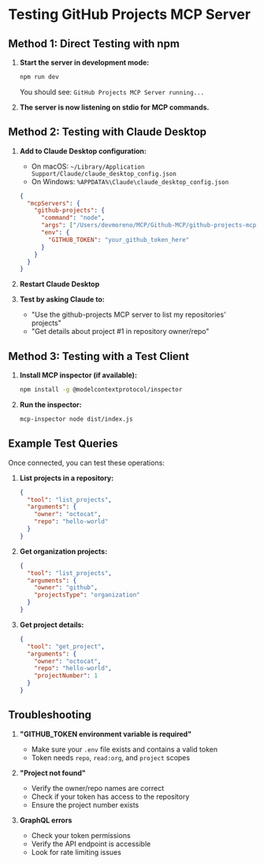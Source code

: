 # Testing GitHub Projects MCP Server

## Method 1: Direct Testing with npm

1. **Start the server in development mode:**
   ```bash
   npm run dev
   ```
   You should see: `GitHub Projects MCP Server running...`

2. **The server is now listening on stdio for MCP commands.**

## Method 2: Testing with Claude Desktop

1. **Add to Claude Desktop configuration:**
   - On macOS: `~/Library/Application Support/Claude/claude_desktop_config.json`
   - On Windows: `%APPDATA%\Claude\claude_desktop_config.json`

   ```json
   {
     "mcpServers": {
       "github-projects": {
         "command": "node",
         "args": ["/Users/devmoreno/MCP/Github-MCP/github-projects-mcp/dist/index.js"],
         "env": {
           "GITHUB_TOKEN": "your_github_token_here"
         }
       }
     }
   }
   ```

2. **Restart Claude Desktop**

3. **Test by asking Claude to:**
   - "Use the github-projects MCP server to list my repositories' projects"
   - "Get details about project #1 in repository owner/repo"

## Method 3: Testing with a Test Client

1. **Install MCP inspector (if available):**
   ```bash
   npm install -g @modelcontextprotocol/inspector
   ```

2. **Run the inspector:**
   ```bash
   mcp-inspector node dist/index.js
   ```

## Example Test Queries

Once connected, you can test these operations:

1. **List projects in a repository:**
   ```json
   {
     "tool": "list_projects",
     "arguments": {
       "owner": "octocat",
       "repo": "hello-world"
     }
   }
   ```

2. **Get organization projects:**
   ```json
   {
     "tool": "list_projects", 
     "arguments": {
       "owner": "github",
       "projectsType": "organization"
     }
   }
   ```

3. **Get project details:**
   ```json
   {
     "tool": "get_project",
     "arguments": {
       "owner": "octocat",
       "repo": "hello-world",
       "projectNumber": 1
     }
   }
   ```

## Troubleshooting

1. **"GITHUB_TOKEN environment variable is required"**
   - Make sure your `.env` file exists and contains a valid token
   - Token needs `repo`, `read:org`, and `project` scopes

2. **"Project not found"**
   - Verify the owner/repo names are correct
   - Check if your token has access to the repository
   - Ensure the project number exists

3. **GraphQL errors**
   - Check your token permissions
   - Verify the API endpoint is accessible
   - Look for rate limiting issues